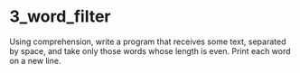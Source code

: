 # 3_word_filter
Using comprehension, write a program that receives some text, separated by space, and take only those words whose length is even. Print each word on a new line.
